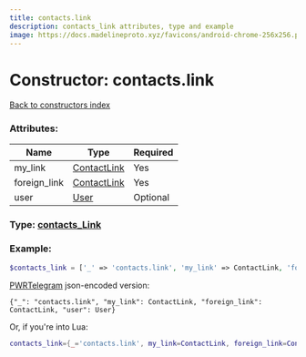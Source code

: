 ```yaml
---
title: contacts.link
description: contacts_link attributes, type and example
image: https://docs.madelineproto.xyz/favicons/android-chrome-256x256.png
---
```

# Constructor: contacts.link  
[Back to constructors index](index.md)



### Attributes:

| Name     |    Type       | Required |
|----------|---------------|----------|
|my\_link|[ContactLink](../types/ContactLink.md) | Yes|
|foreign\_link|[ContactLink](../types/ContactLink.md) | Yes|
|user|[User](../types/User.md) | Optional|



### Type: [contacts\_Link](../types/contacts_Link.md)


### Example:

```php
$contacts_link = ['_' => 'contacts.link', 'my_link' => ContactLink, 'foreign_link' => ContactLink, 'user' => User];
```  

[PWRTelegram](https://pwrtelegram.xyz) json-encoded version:

```
{"_": "contacts.link", "my_link": ContactLink, "foreign_link": ContactLink, "user": User}
```


Or, if you're into Lua:

```lua
contacts_link={_='contacts.link', my_link=ContactLink, foreign_link=ContactLink, user=User}

```


